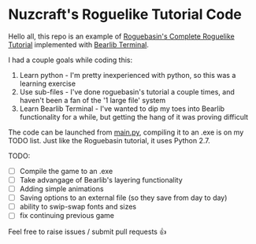 # Nuzcraft's Roguelike Tutorial Code
Hello all, this repo is an example of [Roguebasin's Complete Roguelike Tutorial](http://www.roguebasin.com/index.php?title=Complete_Roguelike_Tutorial,_using_python%2Blibtcod) implemented with [Bearlib Terminal](http://foo.wyrd.name/en:bearlibterminal).

I had a couple goals while coding this:
1. Learn python - I'm pretty inexperienced with python, so this was a learning exercise
2. Use sub-files - I've done roguebasin's tutorial a couple times, and haven't been a fan of the '1 large file' system
3. Learn Bearlib Terminal - I've wanted to dip my toes into Bearlib functionality for a while, but getting the hang of it was proving difficult

The code can be launched from [main.py](main.py), compiling it to an .exe is on my TODO list. Just like the Roguebasin tutorial, it uses Python 2.7.

TODO:
- [ ] Compile the game to an .exe
- [ ] Take advangage of Bearlib's layering functionality
- [ ] Adding simple animations
- [ ] Saving options to an external file (so they save from day to day)
- [ ] ability to swip-swap fonts and sizes
- [ ] fix continuing previous game

Feel free to raise issues / submit pull requests :+1:
